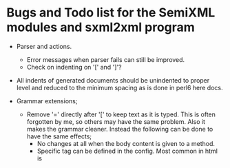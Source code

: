 # Bugs and Todo list for the SemiXML modules and sxml2xml program

* Parser and actions.
  * Error messages when parser fails can still be improved.
  * Check on indenting on '[' and ']'?

* All indents of generated documents should be unindented to proper level and reduced to the minimum spacing as is done in perl6 here docs.

* Grammar extensions;
  * Remove '=' directly after '[' to keep text as it is typed. This is often forgotten by me, so others may have the same problem. Also it makes the grammar cleaner. Instead the following can be done to have the same effects;
    * No changes at all when the body content is given to a method.
    * Specific tag can be defined in the config. Most common in html is <script>, <style> and <pre> of which the first two are not really necessary.

* External modules located in SxmlLib tree
  * Library paths to find modules are provided
  * A module should be accessable from within another perl6 sxml module. Problem of registration.
  * Use a plugin system for the modules.
  * Store SxmlLib modules in the resources directory.

* Items needed in program sxml2xml or SemiXML.pm6
  * Dependencies on other files
  * Store internal representation back into sxml.
  * Load any xml based source to convert back to sxml. Can be used as a start for templating things using pages from a nice website.

* Tests
  * tags without body but with attributes
  * comments in sxml
  * lineup of brackets of body to find errors

* Configuration
  * Search for config files (assume parsed file is fpath/file.sxml)
    * Merge <resource-location>/<sha-encoded SemiXML.toml>,  <fpath>/SemiXML.toml, ~/.SemiXML.toml, ./.SemiXML.toml, ./SemiXML.toml, <fpath>/file.toml, ~/.file.toml, ./.file.toml and ./file.toml

  * The top level tables in this configuration result are as follows;

    ```
    [ dependencies ]
    [ module ]
    [ option ]
    [ option.doctype ]
    [ option.xml-prelude ]
    [ option.http-header ]
    [ output ]
    [ output.program ]

    ```

  * These tables are used as the defaults. Then for each file processed, these are prefixed with the filename. E.g. assuming file.sxml;

    ```
    [ dependencies.file ]
    [ option.xml-prelude.file ]
    ```

  * Then for any used module the same kind of table extension but only in the [module] table. E.g. assume module *SxmlLib::Docbook5::Basic* nicknamed *Db5b*;

    ```
    [ module ]

    [ module.Db5b ]
      name    = 'SxmlLib::Docbook5::Basic'
    ```
* [ ] Use Config::DataLang::Refine to select the data according to plan shown above.

* [ ] Use role Pluggable to handle plugin modules. Delivered modules in the Sxml namespace can be handled this way.
* [ ] Use the resources field from META.info to save the core Sxml pluggable modules.

* And ...
  * Documentation.
    * Module and program documentation
    * [ ] Documentation is started as a docbook 5 document. There are references
          to local iconfiles and fonts for which I don't know yet if it may be
          included (license issues).
    * [ ] Tutorials.
